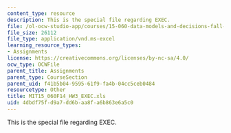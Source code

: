 ```yaml
---
content_type: resource
description: This is the special file regarding EXEC.
file: /ol-ocw-studio-app/courses/15-060-data-models-and-decisions-fall-2014/4dbdf75fd9a7dd6baa8fa6b863e6a5c0_MIT15_060F14_HW3_EXEC.xls
file_size: 26112
file_type: application/vnd.ms-excel
learning_resource_types:
- Assignments
license: https://creativecommons.org/licenses/by-nc-sa/4.0/
ocw_type: OCWFile
parent_title: Assignments
parent_type: CourseSection
parent_uid: f41b5b04-9595-61f9-fa4b-04cc5ceb0484
resourcetype: Other
title: MIT15_060F14_HW3_EXEC.xls
uid: 4dbdf75f-d9a7-dd6b-aa8f-a6b863e6a5c0
---
```

This is the special file regarding EXEC.